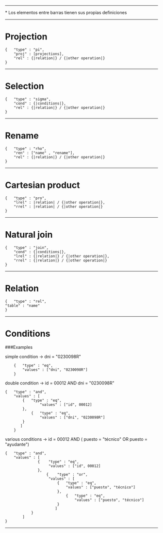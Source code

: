 

----------
<p>* Los elementos entre barras tienen sus propias definiciones</p>

----------



# Projection

    {   "type" : "pi",
        "proj" : [projections],
        "rel" : {|relation|} / {|other operation|}
    }


----------


# Selection

    {   "type" : "sigma",
        "cond" : {|conditions|},
        "rel" : {|relation|} / {|other operation|}
    }
    

----------


# Rename

    {   "type" : "rho",
        "ren" : ["name" , "rename"],
        "rel" : {|relation|} / {|other operation|}
    }

----------

# Cartesian product

    {   "type" : "pro",
        "lrel" : |relation| / {|other operation|},
        "rrel" : |relation| / {|other operation|}
    }


----------

# Natural join 

    {   "type" : "join",
        "cond" : {|conditions|},
        "lrel" : {|relation|} / {|other operation|},
        "rrel" : {|relation|} / {|other operation|}
    }
    


----------


# Relation

    {   "type" : "rel",
	"table" : "name"
    }


----------


# Conditions

###Examples

simple condition -> dni = "0230098R"

    	{	"type" : "eq",
       	 	"values" : ["dni", "0230098R"]
    	}

double condition -> id = 00012 AND dni = "0230098R"
	
	{   "type" : "and",
	    "values" : [ 
			{	"type" : "eq",
       				"values" : ["id", 00012]
			},
        		{	"type" : "eq",
        			"values" : ["dni", "0230098R"]
			}
		   ]
    	}


various conditions -> id = 00012 AND ( puesto = "técnico" OR puesto = "ayudante")

	{   "type" : "and",
	    "values" : [ 
			       {	"type" : "eq",
       					"values" : ["id", 00012]
			       },
        		       {	"type" : "or",
        				"values" : [
							{	"type" : "eq",
								"values" : ["puesto", "técnico"]
							},
					        	{	"type" : "eq",
					        		"values" : ["puesto", "técnico"]
							}
						   ]
				}
			]
    }

----------
